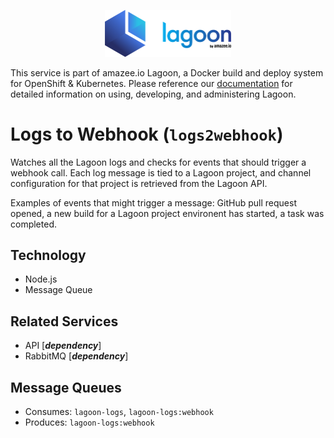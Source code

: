 <p align="center"><img
src="https://raw.githubusercontent.com/amazeeio/lagoon/master/docs/images/lagoon-logo.png"
alt="The Lagoon logo is a blue hexagon split in two pieces with an L-shaped cut"
width="40%"></p>

This service is part of amazee.io Lagoon, a Docker build and deploy system for
OpenShift & Kubernetes. Please reference our [documentation] for detailed
information on using, developing, and administering Lagoon.

# Logs to Webhook (`logs2webhook`)

Watches all the Lagoon logs and checks for events that should trigger a webhook call. Each log message is tied to a Lagoon project, and channel configuration
for that project is retrieved from the Lagoon API.

Examples of events that might trigger a message: GitHub pull request opened, a
new build for a Lagoon project environent has started, a task was completed.

## Technology

* Node.js
* Message Queue

## Related Services

* API [***dependency***]
* RabbitMQ [***dependency***]

## Message Queues

* Consumes: `lagoon-logs`, `lagoon-logs:webhook`
* Produces: `lagoon-logs:webhook`

[documentation]: https://docs.lagoon.sh/
